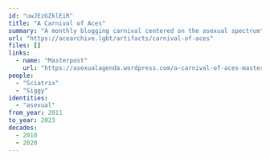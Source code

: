 ```yaml
---
id: "uwJEzGZklEiR"
title: "A Carnival of Aces"
summary: "A monthly blogging carnival centered on the asexual spectrum"
url: "https://acearchive.lgbt/artifacts/carnival-of-aces"
files: []
links:
  - name: "Masterpost"
    url: "https://asexualagenda.wordpress.com/a-carnival-of-aces-masterpost/"
people:
  - "Sciatrix"
  - "Siggy"
identities:
  - "asexual"
from_year: 2011
to_year: 2023
decades:
  - 2010
  - 2020
---
```


